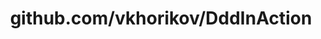 ---
layout: post
title: github.com/vkhorikov/DddInAction
categories: link
tags: [انگلیسی, برنامه‌نویسی]
---